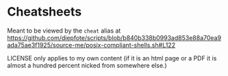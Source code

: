 # Cheatsheets

Meant to be viewed by the `cheat` alias at <https://github.com/diepfote/scripts/blob/b840b338b0993ad853e88a70ea9ada75ae3f1925/source-me/posix-compliant-shells.sh#L122>

LICENSE only applies to my own content
(if it is an html page or a PDF it is almost
a hundred percent nicked from somewhere else.)
